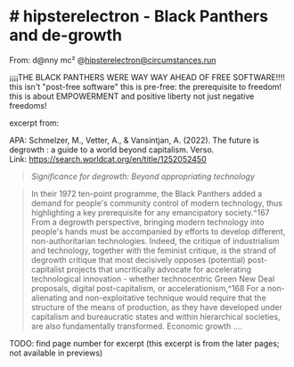 # # hipsterelectron - Black Panthers and de-growth  


From:  d@nny mc² @hipsterelectron@circumstances.run  

¡¡¡¡THE BLACK PANTHERS WERE WAY WAY AHEAD OF FREE SOFTWARE!!!! this isn't "post-free software" this is pre-free: the prerequisite to freedom! this is about EMPOWERMENT and positive liberty not just negative freedoms!  

excerpt from:

APA: Schmelzer, M., Vetter, A., & Vansintjan, A. (2022). The future is degrowth : a guide to a world beyond capitalism. Verso.  
Link: https://search.worldcat.org/en/title/1252052450  

> _Significance for degrowth: Beyond appropriating technology_
 
 > In their 1972 ten-point programme, the Black Panthers added a demand for people's community control of modern technology, thus highlighting a key prerequisite for any emancipatory society.^167 From a degrowth perspective, bringing modern technology into people's hands must be accompanied by efforts to develop different, non-authoritarian technologies. Indeed, the critique of industrialism and technology, together with the feminist critique, is the strand of degrowth critique that most decisively opposes (potential) post-capitalist projects that uncritically advocate for accelerating technological innovation - whether technocentric Green New Deal proposals, digital post-capitalism, or accelerationism,^168 For a non-alienating and non-exploitative technique would require that the structure of the means of production, as they have developed under capitalism and bureaucratic states and within hierarchical societies, are also fundamentally transformed. Economic growth ....  


TODO: find page number for excerpt (this excerpt is from the later pages; not available in previews)
